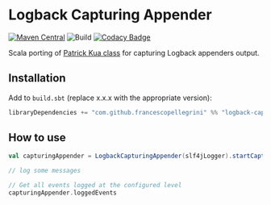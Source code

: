 # Logback Capturing Appender

[![Maven Central](https://maven-badges.herokuapp.com/maven-central/com.github.francescopellegrini/logback-capturing-appender_2.12/badge.svg)](https://maven-badges.herokuapp.com/maven-central/com.github.francescopellegrini/logback-capturing-appender_2.12)
![Build](https://github.com/francescopellegrini/logback-capturing-appender/workflows/Build/badge.svg)
[![Codacy Badge](https://api.codacy.com/project/badge/Grade/6d82355746e449318afce09ad411e600)](https://app.codacy.com/app/francescopellegrini/logback-capturing-appender?utm_source=github.com&utm_medium=referral&utm_content=francescopellegrini/logback-capturing-appender&utm_campaign=Badge_Grade_Dashboard)

Scala porting of [Patrick Kua class](https://github.com/thekua/Sample-Code/tree/master/java/logback-spike) for capturing Logback appenders output.

## Installation

Add to `build.sbt` (replace x.x.x with the appropriate version):

```scala
libraryDependencies += "com.github.francescopellegrini" %% "logback-capturing-appender" % "x.x.x"
```

## How to use

```scala
val capturingAppender = LogbackCapturingAppender(slf4jLogger).startCapturing()

// log some messages

// Get all events logged at the configured level
capturingAppender.loggedEvents
```
